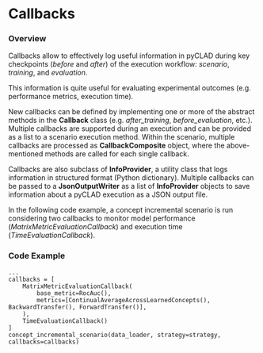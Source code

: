 # Callbacks

### Overview 

Callbacks allow to effectively log useful information in pyCLAD during key checkpoints (*before* and *after*) of the execution workflow: *scenario*, *training*, and *evaluation*.

This information is quite useful for evaluating experimental outcomes (e.g. performance metrics, execution time).

New callbacks can be defined by implementing one or more of the abstract methods in the **Callback** class (e.g. *after_training*, *before_evaluation*, etc.). 
Multiple callbacks are supported during an execution and can be provided as a list to a scenario execution method. Within the scenario, multiple callbacks are processed as **CallbackComposite** object, where the above-mentioned methods are called for each single callback. 

Callbacks are also subclass of **InfoProvider**, a utility class that logs information in structured format (Python dictionary).
Multiple callbacks can be passed to a **JsonOutputWriter** as a list of **InfoProvider** objects to save information about a pyCLAD execution as a JSON output file.

In the following code example, a concept incremental scenario is run considering two callbacks to monitor model performance (*MatrixMetricEvaluationCallback*) and execution time (*TimeEvaluationCallback*).

### Code Example
    ...
    callbacks = [
        MatrixMetricEvaluationCallback(
            base_metric=RocAuc(),
            metrics=[ContinualAverageAcrossLearnedConcepts(), BackwardTransfer(), ForwardTransfer()],
        ),
        TimeEvaluationCallback()
    ]
    concept_incremental_scenario(data_loader, strategy=strategy, callbacks=callbacks)

